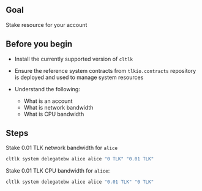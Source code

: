 ## Goal

Stake resource for your account

## Before you begin

* Install the currently supported version of `cltlk`

* Ensure the reference system contracts from `tlkio.contracts` repository is deployed and used to manage system resources

* Understand the following:
  * What is an account
  * What is network bandwidth
  * What is CPU bandwidth

## Steps

Stake 0.01 TLK network bandwidth for `alice`

```sh
cltlk system delegatebw alice alice "0 TLK" "0.01 TLK"
```

Stake 0.01 TLK CPU bandwidth for `alice`:

```sh
cltlk system delegatebw alice alice "0.01 TLK" "0 TLK"
```
